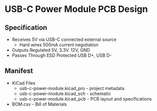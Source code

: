 # USB-C Power Module PCB Design

## Specification

- Receives 5V via USB-C connected external source
  - Hard wires 500mA current negotiation
- Outputs Regulated 5V, 3.3V. 12V, GND
- Passes Through ESD Protected USB D+, USB D-

## Manifest

- KiCad Files
  - usb-c-power-module.kicad_pro - project metadata
  - usb-c-power-module.kicad_sch - schematic
  - usb-c-power-module.kicad_pcb - PCB layout and specifications
- BOM.csv - Bill of Materials

